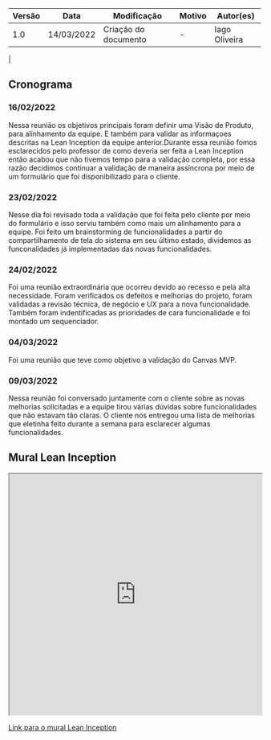 
| Versão | Data       | Modificação                    | Motivo | Autor(es) |
| ------ | ---------- | ------------------------------ | ------ | ----- |
| 1.0    | 14/03/2022 | Criação do documento | - | Iago Oliveira |
|

## Cronograma

### 16/02/2022
Nessa reunião os objetivos principais foram definir uma Visão de Produto, para alinhamento da equipe. E também para validar as informaçoes descritas na Lean Inception da equipe anterior.Durante essa reunião fomos esclarecidos pelo professor de como deveria ser feita a Lean Inception então acabou que não tivemos tempo para a validação completa, por essa razão decidimos continuar a validação de maneira assíncrona por meio de um formulário que foi disponibilizado para o cliente.

### 23/02/2022
Nesse dia foi revisado toda a validação que foi feita pelo cliente por meio do formulário e isso serviu também como mais um alinhamento para a equipe. Foi feito um brainstorming de funcionalidades a partir do compartilhamento de tela do sistema em seu último estado, dividemos as funconalidades já implementadas das novas funcionalidades.

### 24/02/2022
Foi uma reunião extraordinária que ocorreu devido ao recesso e pela alta necessidade. Foram verificados os defeitos e melhorias do projeto, foram validadas a revisão técnica, de negócio e UX para a nova funcionalidade. Também foram indentificadas as prioridades de cara funcionalidade e foi montado um sequenciador.

### 04/03/2022
Foi uma reunião que teve como objetivo a validação do Canvas MVP.

### 09/03/2022
Nessa reunião foi conversado juntamente com o cliente sobre as novas melhorias solicitadas e a equipe tirou várias dúvidas sobre funcionalidades que não estavam tão claras. O cliente nos entregou uma lista de melhorias que eletinha feito durante a semana para esclarecer algumas funcionalidades.
## Mural Lean Inception

<iframe src="https://app.mural.co/embed/fe8ce76a-744e-47a9-997f-dc816d1b55e3'" width="100%" height="480px" style={{minWidth: "640px", minHeight: "480px", backgroundColor: "#f4f4f4", border: "1px solid #efefef" }} sandbox="allow-same-origin allow-scripts allow-modals allow-popups allow-popups-to-escape-sandbox"></iframe>

[Link para o mural Lean Inception](https://app.mural.co/t/unbfgaepsmds202111846/m/unbfgaepsmds202111846/1644326967274/c825aaeec585ad48abb02c70e807f0613297d2af?sender=ua78951c508a7139d1d4e0555)

